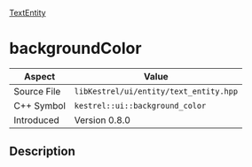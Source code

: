 [TextEntity](index)
# backgroundColor
| Aspect | Value |
| --- | --- |
| Source File | `libKestrel/ui/entity/text_entity.hpp` |
| C++ Symbol | `kestrel::ui::background_color` |
| Introduced | Version 0.8.0 |
## Description

